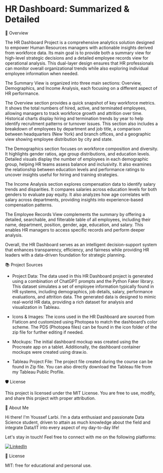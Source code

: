 # HR Dashboard: Summarized & Detailed

🔎 Overview

The HR Dashboard Project is a comprehensive analytics solution designed to empower Human Resources managers with actionable insights derived from workforce data. Its main goal is to provide both a summary view for high-level strategic decisions and a detailed employee records view for operational analysis. This dual-layer design ensures that HR professionals can monitor overall organizational trends while also exploring individual employee information when needed.

The Summary View is organized into three main sections: Overview, Demographics, and Income Analysis, each focusing on a different aspect of HR performance.

The Overview section provides a quick snapshot of key workforce metrics. It shows the total numbers of hired, active, and terminated employees, allowing managers to track workforce growth and attrition over time. Historical charts display hiring and termination trends by year to help identify recruitment patterns or turnover issues. This section also includes a breakdown of employees by department and job title, a comparison between headquarters (New York) and branch offices, and a geographic view showing employee distribution by city and state.

The Demographics section focuses on workforce composition and diversity. It highlights gender ratios, age group distributions, and education levels. Detailed visuals display the number of employees in each demographic group, helping HR teams assess balance and inclusivity. It also examines the relationship between education levels and performance ratings to uncover insights useful for hiring and training strategies.

The Income Analysis section explores compensation data to identify salary trends and disparities. It compares salaries across education levels for both genders to evaluate pay equity. It also analyzes how age correlates with salary across departments, providing insights into experience-based compensation patterns.

The Employee Records View complements the summary by offering a detailed, searchable, and filterable table of all employees, including their name, department, position, gender, age, education, and salary. This enables HR managers to access specific records and perform deeper analysis.

Overall, the HR Dashboard serves as an intelligent decision-support system that enhances transparency, efficiency, and fairness while providing HR leaders with a data-driven foundation for strategic planning.

📚 Project Sources

- Project Data: The data used in this HR Dashboard project is generated using a combination of ChatGPT prompts and the Python Faker library. This dataset simulates a set of employee information typically found in HR systems, including demographics, job details, salary, performance evaluations, and attrition data. The generated data is designed to mimic real-world HR data, providing a rich dataset for analysis and visualization in Tableau.

- Icons & Images: The icons used in the HR Dashboard are sourced from Flaticon and customized using Photopea to match the dashboard’s color scheme. The PDS (Photopea files) can be found in the icon folder of the zip file for further editing if needed.

- Mockups: The initial dashboard mockup was created using the Procreate app on a tablet. Additionally, the dashboard container mockups were created using draw.io.

- Tableau Project File: The project file created during the course can be found in Zip file. You can also directly download the Tableau file from my Tableau Public Profile.

🛡️ License

This project is licensed under the MIT License. You are free to use, modify, and share this project with proper attribution.

🌟 About Me

Hi there! I'm Youssef Larbi. I’m a data enthusiast and passionate Data Science student, driven to attain as much knowledge about the field and integrate Data/IT into every aspect of my day-to-day life!

Let's stay in touch! Feel free to connect with me on the following platforms:

[![LinkedIn](https://img.shields.io/badge/LinkedIn-0077B5?style=for-the-badge&logo=linkedin&logoColor=white)](https://www.linkedin.com/in/youssef-larbi-1350a5283/)

📄 License

MIT: free for educational and personal use.  
